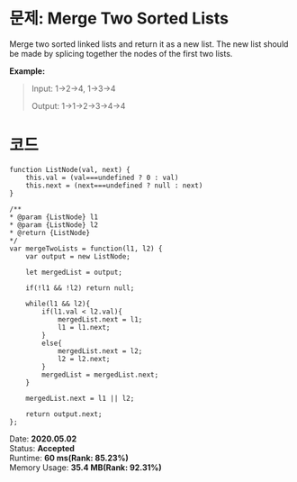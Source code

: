 # 문제: Merge Two Sorted Lists

Merge two sorted linked lists and return it as a new list. The new list should be made by splicing together the nodes of the first two lists.


**Example:**
>Input: 1->2->4, 1->3->4
>
>Output: 1->1->2->3->4->4



# 코드

    function ListNode(val, next) {
        this.val = (val===undefined ? 0 : val)
        this.next = (next===undefined ? null : next)
    }

    /**
    * @param {ListNode} l1
    * @param {ListNode} l2
    * @return {ListNode}
    */
    var mergeTwoLists = function(l1, l2) {
        var output = new ListNode;
        
        let mergedList = output;
        
        if(!l1 && !l2) return null;
        
        while(l1 && l2){
            if(l1.val < l2.val){
                mergedList.next = l1;
                l1 = l1.next;
            }
            else{
                mergedList.next = l2;
                l2 = l2.next;
            }
            mergedList = mergedList.next;
        }
        
        mergedList.next = l1 || l2;
        
        return output.next;
    };

Date: **2020.05.02**    
Status: **Accepted**  
Runtime: **60 ms(Rank: 85.23%)**  
Memory Usage: **35.4 MB(Rank: 92.31%)** 




